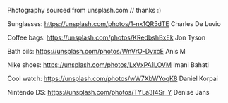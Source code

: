 Photography sourced from unsplash.com // thanks :)

Sunglasses:
https://unsplash.com/photos/1-nx1QR5dTE
Charles De Luvio

Coffee bags:
https://unsplash.com/photos/KRedbshBxEk
Jon Tyson

Bath oils:
https://unsplash.com/photos/WnVrO-DvxcE
Anis M

Nike shoes:
https://unsplash.com/photos/LxVxPA1LOVM
Imani Bahati

Cool watch:
https://unsplash.com/photos/wW7XbWYoqK8
Daniel Korpai

Nintendo DS:
https://unsplash.com/photos/TYLa3I4Sr_Y
Denise Jans
